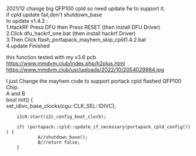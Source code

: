 2021/12 change big QFP100 cpld so need update fw to support it.                                                         
if cpld update fail,don't shutdown_base                                                         
to update v1.4.2 :                                                              
1.HackRF Press DFU then Press RESET (then install DFU Driver)                                                            
2.Click dfu_hackrf_one.bat   (then install hackrf Driver)                                                           
3.Then Click flash_portapack_mayhem_skip_cpld1.4.2.bat                                                          
4.update Finished    

this function tested with my v3.6 pcb
https://www.mmdvm.club/index.php/h2plus.html
https://www.mmdvm.club/usr/uploads/2022/10/2054029984.jpg

I just Change the mayhem code to support portack cpld flashed QFP100 Chip.                                                              
A and B                                                         
bool init() {                                                           
        set_idivc_base_clocks(cgu::CLK_SEL::IDIVC);
                                                                
        i2c0.start(i2c_config_boot_clock);
                                                                
        if( !portapack::cpld::update_if_necessary(portapack_cpld_config()) ) {                                                                  
                A//shutdown_base();
                B//return false;
        }

